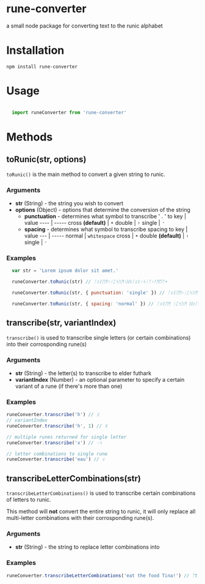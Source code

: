 # rune-converter


a small node package for converting text to the runic alphabet


# Installation
``` node
npm install rune-converter
```

# Usage
``` javascript

  import runeConverter from 'rune-converter'

```
# Methods

## toRunic(str, options)
`toRunic()` is the main method to convert a given string to runic.

### Arguments 
* **str** (String) - the string you wish to convert
* **options** (Object) - options that determine the conversion of the string
    * **punctuation**  - determines what symbol to transcribe ' . ' to
      key | value
      ---- | -----
      cross **(default)** | ᛭
      double | ᛬
      single | ᛫
    * **spacing** - determines what symbol to transcribe spacing to
      key | value 
      --- | -----
      normal | `whitespace`
       cross | ᛭
      double **(default)** | ᛬
      single | ᛫

### Examples
``` javascript
  var str = 'Lorem ipsum dolor sit amet.'

  runeConverter.toRunic(str) // ᛚᛟᚱᛖᛗ᛬ᛁᛈᛋᚢᛗ᛬ᛞᛟᛚᛟᚱ᛬ᛋᛁᛏ᛬ᚨᛗᛖᛏ᛭

  runeConverter.toRunic(str, { punctuation: 'single' }) // ᛚᛟᚱᛖᛗ᛬ᛁᛈᛋᚢᛗ᛬ᛞᛟᛚᛟᚱ᛬ᛋᛁᛏ᛬ᚨᛗᛖᛏ᛫

  runeConverter.toRunic(str, { spacing: 'normal' }) // ᛚᛟᚱᛖᛗ ᛁᛈᛋᚢᛗ ᛞᛟᛚᛟᚱ ᛋᛁᛏ ᚨᛗᛖᛏ᛭
```

## transcribe(str, variantIndex)

`transcribe()` is used to transcribe single letters (or certain combinations) into their corrosponding rune(s)


### Arguments
* **str** (String) - the letter(s) to transcribe to elder futhark
* **variantIndex** (Number) - an optional parameter to specify a certain variant of a rune (if there's more than one)

### Examples

``` javascript
runeConverter.transcribe('h') // ᚺ
// variantIndex
runeConverter.transcribe('h', 1) // ᚻ

// multiple runes returned for single letter
runeConverter.transcribe('x') // ᚲᛋ

// letter combinations to single rune
runeConverter.transcribe('eau') // ᛟ
````

## transcribeLetterCombinations(str) 

`transcribeLetterCombinations()` is used to transcribe certain combinations of letters to runic. 

This method will **not** convert the entire string to runic, it will only replace all multi-letter combinations with their corrosponding rune(s).

### Arguments
* **str** (String) - the string to replace letter combinations into

### Examples
``` javascript 
runeConverter.transcribeLetterCombinations('eat the food Tina!') // ᛠt ᚦe food Tina!
``` 
